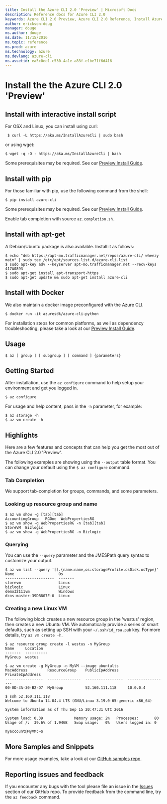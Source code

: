 ```yaml
---
title: Install the Azure CLI 2.0 'Preview' | Microsoft Docs
description: Reference docs for Azure CLI 2.0
keywords: Azure CLI 2.0 Preview, Azure CLI 2.0 Reference, Install Azure CLI 2.0, Azure Python CLI
author: erickson-doug
manager: douge
ms.author: douge
ms.date: 11/15/2016
ms.topic: reference
ms.prod: azure
ms.technology: azure
ms.devlang: azure-cli
ms.assetid: ea5c0ee1-c530-4a1e-a83f-e1be71f6d416
---
```


# Install the the Azure CLI 2.0 'Preview'

## Install with interactive install script

For OSX and Linux, you can install using curl:

```command
 $ curl -L https://aka.ms/InstallAzureCli | sudo bash 
```

or using wget:

```command
$ wget -q -O - https://aka.ms/InstallAzureCli | bash
```

Some prerequisites may be required. See our [Preview Install Guide](https://github.com/Azure/azure-cli/blob/master/doc/preview_install_guide.md).

## Install with pip

For those familiar with pip, use the following command from the shell:

```command
$ pip install azure-cli
```

Some prerequisites may be required. See our [Preview Install Guide](https://github.com/Azure/azure-cli/blob/master/doc/preview_install_guide.md).

Enable tab completion with source `az.completion.sh.`

## Install with apt-get

A Debian/Ubuntu package is also available. Install it as follows:

```command
$ echo "deb https://apt-mo.trafficmanager.net/repos/azure-cli/ wheezy main" | sudo tee /etc/apt/sources.list.d/azure-cli.list
$ sudo apt-key adv --keyserver apt-mo.trafficmanager.net --recv-keys 417A0893
$ sudo apt-get install apt-transport-https
$ sudo apt-get update && sudo apt-get install azure-cli
```

## Install with Docker

We also maintain a docker image preconfigured with the Azure CLI.

```command
$ docker run -it azuresdk/azure-cli-python
```

For installation steps for common platforms, as well as dependency troubleshooting, please take a look at our [Preview Install Guide](https://github.com/Azure/azure-cli/blob/master/doc/preview_install_guide.md).

## Usage

`$ az [ group ] [ subgroup ] [ command ] {parameters}`

## Getting Started

After installation, use the `az configure` command to help setup your environment and get you logged in.

```command
$ az configure
```

For usage and help content, pass in the `-h` parameter, for example:

```command
$ az storage -h
$ az vm create -h
```

## Highlights
Here are a few features and concepts that can help you get the most out of the Azure CLI 2.0 'Preview'.
 
The following examples are showing using the `--output` table format. You can change your default using the `$ az configure` command.

### Tab Completion

We support tab-completion for groups, commands, and some parameters.

### Looking up resource group and name

```command
$ az vm show -g [tab][tab]
AccountingGroup   RGOne  WebPropertiesRG
$ az vm show -g WebPropertiesRG -n [tab][tab]
StoreVM  Bizlogic
$ az vm show -g WebPropertiesRG -n Bizlogic
```

### Querying

You can use the `--query` parameter and the JMESPath query syntax to customize your output.

```command
$ az vm list --query '[].{name:name,os:storageProfile.osDisk.osType}'
Name                    Os
----------------------  -------
storevm                 Linux
bizlogic                Linux
demo32111vm             Windows
dcos-master-39DB807E-0  Linux
```

### Creating a new Linux VM

The following block creates a new resource group in the 'westus' region, then creates a new Ubuntu VM. We automatically provide a series of smart defaults, such as setting up SSH with your `~/.ssh/id_rsa.pub` key. For more details, try `az vm create -h`.

```command
$ az resource group create -l westus -n MyGroup
Name     Location
-------  ----------
MyGroup  westus

$ az vm create -g MyGroup -n MyVM --image ubuntults
MacAddress         ResourceGroup    PublicIpAddress    PrivateIpAddress
-----------------  ---------------  -----------------  ------------------
00-0D-3A-30-B2-D7  MyGroup          52.160.111.118     10.0.0.4

$ ssh 52.160.111.118
Welcome to Ubuntu 14.04.4 LTS (GNU/Linux 3.19.0-65-generic x86_64)

System information as of Thu Sep 15 20:47:31 UTC 2016

System load: 0.39              Memory usage: 2%   Processes:       80
Usage of /:  39.6% of 1.94GB   Swap usage:   0%   Users logged in: 0

myaccount@MyVM:~$
```

## More Samples and Snippets
For more usage examples, take a look at our [GitHub samples repo](http://github.com/Azure/azure-cli-samples).

## Reporting issues and feedback
If you encounter any bugs with the tool please file an issue in the [Issues](https://github.com/Azure/azure-cli/issues) section of our GitHub repo.
To provide feedback from the command line, try the `az feedback` command.

